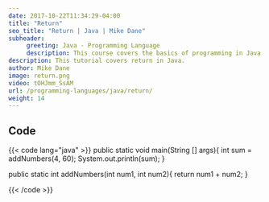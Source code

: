 ```yaml
---
date: 2017-10-22T11:34:29-04:00
title: "Return"
seo_title: "Return | Java | Mike Dane"
subheader:
     greeting: Java - Programming Language
     description: This course covers the basics of programming in Java. Work your way through the videos/articles and I'll teach you everything you need to know to start your programming journey!
description: This tutorial covers return in Java.
author: Mike Dane
image: return.png
video: tOHJmm_SsAM
url: /programming-languages/java/return/
weight: 14
---
```


## Code

{{< code lang="java" >}}
public static void main(String [] args){
     int sum = addNumbers(4, 60);
     System.out.println(sum);
}

public static int addNumbers(int num1, int num2){
     return num1 + num2;
}

{{< /code >}}